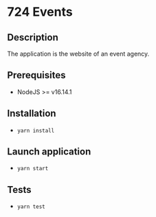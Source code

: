 # 724 Events

## Description
The application is the website of an event agency.

## Prerequisites
- NodeJS >= v16.14.1

## Installation
- `yarn install`

## Launch application
- `yarn start`

## Tests
- `yarn test`